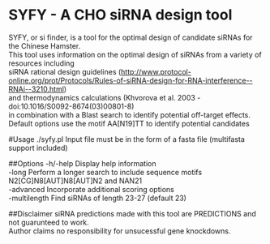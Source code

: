 # SYFY - A CHO siRNA design tool
SYFY, or si finder, is a tool for the optimal design of candidate siRNAs for the Chinese Hamster.<BR>This tool uses information on the optimal design of siRNAs from a variety of resources including<br>siRNA rational design guidelines (http://www.protocol-online.org/prot/Protocols/Rules-of-siRNA-design-for-RNA-interference--RNAi--3210.html)<br>and thermodynamics calculations (Khvorova et al. 2003 - doi:10.1016/S0092-8674(03)00801-8)<br>in combination with a Blast search to identify potential off-target effects.<br>Default options use the motif AA[N19]TT to identify potential candidates


#Usage
./syfy.pl <options> <filename>
Input file must be in the form of a fasta file (multifasta support included)

##Options
-h/-help	Display help information<br>
-long		Perform a longer search to include sequence motifs N2[CG]N8[AUT]N8[AUT]N2 and NAN21<br>
-advanced	Incorporate additional scoring options<br>
-multilength	Find siRNAs of length 23-27 (default 23)<br>

##Disclaimer
siRNA predictions made with this tool are PREDICTIONS and not guarunteed to work. <br>
Author claims no responsibility for unsucessful gene knockdowns.

